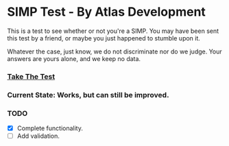 # SIMP Test - By Atlas Development
This is a test to see whether or not you're a SIMP. You may have been sent this test by a friend, or maybe you just happened to stumble upon it.</p><p>Whatever the case, just know, we do not discriminate nor do we judge. Your answers are yours alone, and we keep no data.

### [Take The Test](https://atlsdev.github.io/simptest/)

### Current State: Works, but can still be improved.

### TODO
- [x] Complete functionality.
- [ ] Add validation.